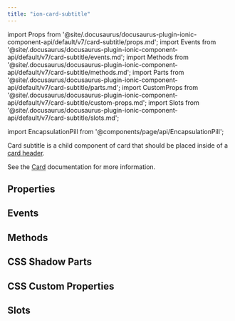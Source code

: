 ```yaml
---
title: "ion-card-subtitle"
---
```

import Props from '@site/.docusaurus/docusaurus-plugin-ionic-component-api/default/v7/card-subtitle/props.md';
import Events from '@site/.docusaurus/docusaurus-plugin-ionic-component-api/default/v7/card-subtitle/events.md';
import Methods from '@site/.docusaurus/docusaurus-plugin-ionic-component-api/default/v7/card-subtitle/methods.md';
import Parts from '@site/.docusaurus/docusaurus-plugin-ionic-component-api/default/v7/card-subtitle/parts.md';
import CustomProps from '@site/.docusaurus/docusaurus-plugin-ionic-component-api/default/v7/card-subtitle/custom-props.md';
import Slots from '@site/.docusaurus/docusaurus-plugin-ionic-component-api/default/v7/card-subtitle/slots.md';

import EncapsulationPill from '@components/page/api/EncapsulationPill';

<EncapsulationPill type="shadow" />


Card subtitle is a child component of card that should be placed inside of a [card header](./card-header).

See the [Card](./card) documentation for more information.


## Properties
<Props />

## Events
<Events />

## Methods
<Methods />

## CSS Shadow Parts
<Parts />

## CSS Custom Properties
<CustomProps />

## Slots
<Slots />

